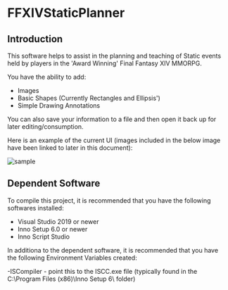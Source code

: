 # FFXIVStaticPlanner

## Introduction

This software helps to assist in the planning and teaching of Static events held by players in the 'Award Winning' Final Fantasy XIV MMORPG.

You have the ability to add:

- Images
- Basic Shapes (Currently Rectangles and Ellipsis')
- Simple Drawing Annotations

You can also save your information to a file and then open it back up for later editing/consumption.

Here is an example of the current UI (images included in the below image have been linked to later in this document):

![sample](https://lbmkca.bl.files.1drv.com/y4phaBTDwgcQn5nbSwt3z7vGgZ_vBbPR6q_DzgVj1-dotHKyoi7W4ThozXLc324JLNCaYkwJblPAePUMSz_E9dYS-qOOE9jKL1bkLrKRzG1fd4hYwHec5iR97gNj5uQZ5ZCqdZs4mW6-69CbmrII48I4H3i9csyROv96T9fKAMyDDdIOZ1D9E7SLN-zv8BmidgU/Sample_StaticPlanner.PNG?psid=1)

## Dependent Software

To compile this project, it is recommended that you have the following softwares installed:

- Visual Studio 2019 or newer
- Inno Setup 6.0 or newer
- Inno Script Studio

In additiona to the dependent software, it is recommended that you have the following Environment Variables created:

-ISCompiler - point this to the ISCC.exe file (typically found in the C:\Program Files (x86)\Inno Setup 6\ folder)

